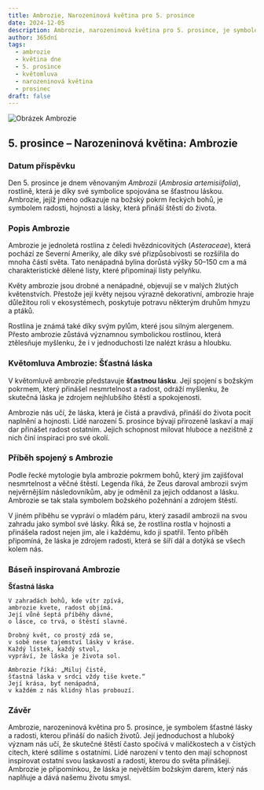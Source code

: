 ```yaml
---
title: Ambrozie, Narozeninová květina pro 5. prosince
date: 2024-12-05
description: Ambrozie, narozeninová květina pro 5. prosince, je symbolem Šťastná láska. Objevte její jedinečný význam, fascinující příběhy a poezii, která oslavuje její krásu.
author: 365dní
tags:
  - ambrozie
  - květina dne
  - 5. prosince
  - květomluva
  - narozeninová květina
  - prosinec
draft: false
---
```


![Obrázek Ambrozie](https://cdn.pixabay.com/photo/2022/09/03/20/33/common-ragweed-7430339_960_720.jpg#center)


## 5. prosince – Narozeninová květina: Ambrozie

### Datum příspěvku

Den 5. prosince je dnem věnovaným _Ambrozii_ (_Ambrosia artemisiifolia_), rostlině, která je díky své symbolice spojována se šťastnou láskou. Ambrozie, jejíž jméno odkazuje na božský pokrm řeckých bohů, je symbolem radosti, hojnosti a lásky, která přináší štěstí do života.

### Popis Ambrozie

Ambrozie je jednoletá rostlina z čeledi hvězdnicovitých (_Asteraceae_), která pochází ze Severní Ameriky, ale díky své přizpůsobivosti se rozšířila do mnoha částí světa. Tato nenápadná bylina dorůstá výšky 50–150 cm a má charakteristické dělené listy, které připomínají listy pelyňku.

Květy ambrozie jsou drobné a nenápadné, objevují se v malých žlutých květenstvích. Přestože její květy nejsou výrazně dekorativní, ambrozie hraje důležitou roli v ekosystémech, poskytuje potravu některým druhům hmyzu a ptáků.

Rostlina je známá také díky svým pylům, které jsou silným alergenem. Přesto ambrozie zůstává významnou symbolickou rostlinou, která ztělesňuje myšlenku, že i v jednoduchosti lze nalézt krásu a hloubku.

### Květomluva Ambrozie: Šťastná láska

V květomluvě ambrozie představuje **šťastnou lásku**. Její spojení s božským pokrmem, který přinášel nesmrtelnost a radost, odráží myšlenku, že skutečná láska je zdrojem nejhlubšího štěstí a spokojenosti.

Ambrozie nás učí, že láska, která je čistá a pravdivá, přináší do života pocit naplnění a hojnosti. Lidé narození 5. prosince bývají přirozeně laskaví a mají dar přinášet radost ostatním. Jejich schopnost milovat hluboce a nezištně z nich činí inspiraci pro své okolí.

### Příběh spojený s Ambrozie

Podle řecké mytologie byla ambrozie pokrmem bohů, který jim zajišťoval nesmrtelnost a věčné štěstí. Legenda říká, že Zeus daroval ambrozii svým nejvěrnějším následovníkům, aby je odměnil za jejich oddanost a lásku. Ambrozie se tak stala symbolem božského požehnání a zdrojem štěstí.

V jiném příběhu se vypráví o mladém páru, který zasadil ambrozii na svou zahradu jako symbol své lásky. Říká se, že rostlina rostla v hojnosti a přinášela radost nejen jim, ale i každému, kdo ji spatřil. Tento příběh připomíná, že láska je zdrojem radosti, která se šíří dál a dotýká se všech kolem nás.

### Báseň inspirovaná Ambrozie

**Šťastná láska**

```
V zahradách bohů, kde vítr zpívá,  
ambrozie kvete, radost objímá.  
Její vůně šeptá příběhy dávné,  
o lásce, co trvá, o štěstí slavné.  

Drobný květ, co prostý zdá se,  
v sobě nese tajemství lásky v kráse.  
Každý lístek, každý stvol,  
vypráví, že láska je života sol.  

Ambrozie říká: „Miluj čistě,  
šťastná láska v srdci vždy tiše kvete.“  
Její krása, byť nenápadná,  
v každém z nás klidný hlas probouzí.  
```

### Závěr

Ambrozie, narozeninová květina pro 5. prosince, je symbolem šťastné lásky a radosti, kterou přináší do našich životů. Její jednoduchost a hluboký význam nás učí, že skutečné štěstí často spočívá v maličkostech a v čistých citech, které sdílíme s ostatními. Lidé narození v tento den mají schopnost inspirovat ostatní svou laskavostí a radostí, kterou do světa přinášejí. Ambrozie je připomínkou, že láska je největším božským darem, který nás naplňuje a dává našemu životu smysl.